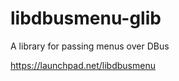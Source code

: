 libdbusmenu-glib
================

A library for passing menus over DBus

https://launchpad.net/libdbusmenu
